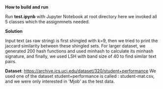 **How to build and run**

Run **test.ipynb** with Jupyter Notebook at root directory here we invoked all 5 classes which the assignmnets needed.

**Solution**

Input text (as raw string) is first shingled with k=9, then we tried to print the jaccard similarity between these shingled sets. For larger dataset, we generated 200 hash functions and used minhash to calculate its minhash signature, and finally, we used LSH with band size of 40 to find similar text pairs.

**Dataset**:  https://archive.ics.uci.edu/dataset/320/student+performance
We used one of the dataset student+performance is called : student-mat.csv, and we were only interested in 'Mjob' as the test data. 

